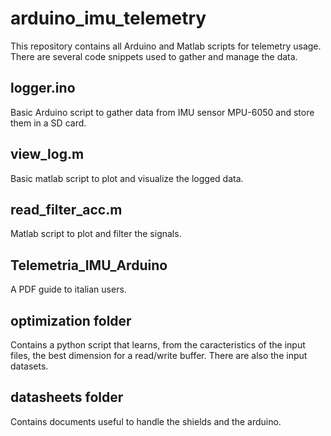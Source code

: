 # arduino_imu_telemetry
This repository contains all Arduino and Matlab scripts for telemetry usage. There are several code snippets used to gather and manage the data.

## logger.ino
Basic Arduino script to gather data from IMU sensor MPU-6050 and store them in a SD card.

## view_log.m
Basic matlab script to plot and visualize the logged data.

## read_filter_acc.m
Matlab script to plot and filter the signals.

## Telemetria_IMU_Arduino
A PDF guide to italian users.

## optimization folder
Contains a python script that learns, from the caracteristics of the input files, the best dimension for a read/write buffer. There are also the input datasets.

## datasheets folder
Contains documents useful to handle the shields and the arduino.

